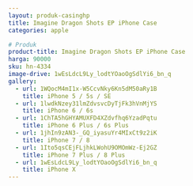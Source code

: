```yaml
---
layout: produk-casinghp
title: Imagine Dragon Shots EP iPhone Case
categories: apple

# Produk
product-title: Imagine Dragon Shots EP iPhone Case
harga: 90000
sku: hn-4334
image-drive: 1wEsLdcL9Ly_lodtYOaoOgSdlYi6_bn_q
gallery:
  - url: 1WQocM4mI1x-W5CcvNky6Kn5dM50aRy1B
    title: iPhone 5 / 5s / SE
  - url: 1lwdkNzey31lmZdvsvcDyTjFk3hVnMjYS
    title: iPhone 6 / 6s
  - url: 1ChTA5hGHYAMUXFD4XZdvfhq6YzadPqtu
    title: iPhone 6 Plus / 6s Plus
  - url: 1jhIn9zAN3-_GQ_iyasuYr4MIxCt9z2iK
    title: iPhone 7 / 8
  - url: 1Ito5qsCEjFLjhkLWohU9OMOmWz-Ej2GZ
    title: iPhone 7 Plus / 8 Plus
  - url: 1wEsLdcL9Ly_lodtYOaoOgSdlYi6_bn_q
    title: iPhone X
---
```

